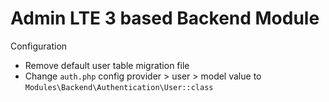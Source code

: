 # Admin LTE 3 based Backend Module

Configuration
* Remove default user table migration file
* Change ``auth.php`` config provider > user > model value to `Modules\Backend\Authentication\User::class`
